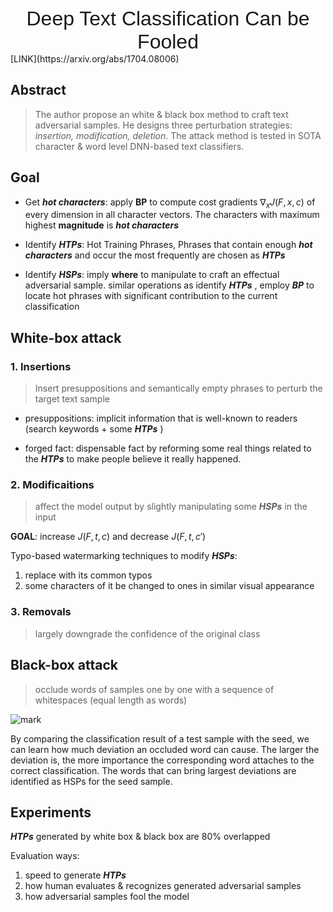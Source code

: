 <center> <font face="arial", size=6>Deep Text Classification Can be Fooled</font></center>
[LINK](https://arxiv.org/abs/1704.08006)

## Abstract

> The author propose an white & black box method to craft text adversarial samples. He designs three perturbation strategies: *insertion, modification, deletion*. The attack method is tested in SOTA character & word level DNN-based text classifiers.

## Goal

- Get ***hot characters***: apply **BP** to compute cost gradients  $\nabla_xJ(F,x,c)$ of every dimension in all character vectors. The characters with maximum highest **magnitude** is ***hot characters***
-  Identify ***HTPs***: Hot Training Phrases, Phrases that contain enough ***hot characters*** and occur the most frequently are chosen as ***HTPs***

- Identify ***HSPs***:  imply **where** to manipulate to craft an effectual adversarial sample. similar operations as identify ***HTPs*** , employ ***BP*** to locate hot phrases with significant contribution to the current classification

## White-box attack

### 1. Insertions

> Insert presuppositions and semantically empty phrases to perturb the target text sample

- presuppositions: implicit information that is well-known to readers (search keywords + some ***HTPs*** )

- forged fact: dispensable fact by reforming some real things related to the ***HTPs*** to make people believe it really happened.

### 2. Modificaitions

> affect the model output by slightly manipulating some ***HSPs*** in the input

**GOAL**: increase $J(F,t,c)$ and decrease $J(F,t,c')$

Typo-based watermarking techniques to modify ***HSPs***: 

1. replace with its common typos
2. some characters of it be changed to ones in similar visual appearance

### 3. Removals

> largely downgrade the confidence of the original class

## Black-box attack

> occlude words of samples one by one with a sequence of whitespaces (equal length as words)

![mark](http://pv4mhwy11.bkt.clouddn.com/occlude.png)



By comparing the classification result of a test sample with the seed, we can learn how much deviation an occluded word can cause. The larger the deviation is, the more importance the corresponding word attaches to the correct classification. The words that can bring largest deviations are identified as HSPs for the seed sample.

## Experiments

***HTPs*** generated by white box & black box  are 80% overlapped

Evaluation ways:

1. speed to generate ***HTPs***
2. how human evaluates & recognizes generated adversarial samples 
3. how adversarial samples fool the model
